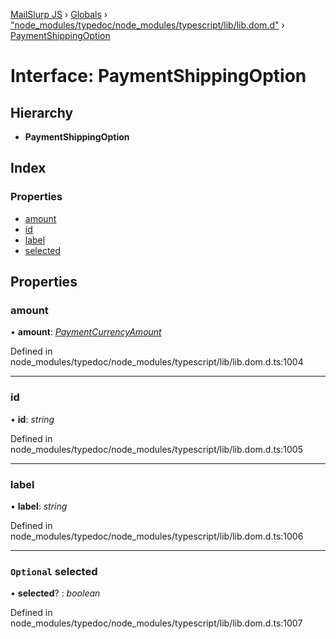 [MailSlurp JS](../README.md) › [Globals](../globals.md) › ["node_modules/typedoc/node_modules/typescript/lib/lib.dom.d"](../modules/_node_modules_typedoc_node_modules_typescript_lib_lib_dom_d_.md) › [PaymentShippingOption](_node_modules_typedoc_node_modules_typescript_lib_lib_dom_d_.paymentshippingoption.md)

# Interface: PaymentShippingOption

## Hierarchy

* **PaymentShippingOption**

## Index

### Properties

* [amount](_node_modules_typedoc_node_modules_typescript_lib_lib_dom_d_.paymentshippingoption.md#amount)
* [id](_node_modules_typedoc_node_modules_typescript_lib_lib_dom_d_.paymentshippingoption.md#id)
* [label](_node_modules_typedoc_node_modules_typescript_lib_lib_dom_d_.paymentshippingoption.md#label)
* [selected](_node_modules_typedoc_node_modules_typescript_lib_lib_dom_d_.paymentshippingoption.md#optional-selected)

## Properties

###  amount

• **amount**: *[PaymentCurrencyAmount](_node_modules_typedoc_node_modules_typescript_lib_lib_dom_d_.paymentcurrencyamount.md)*

Defined in node_modules/typedoc/node_modules/typescript/lib/lib.dom.d.ts:1004

___

###  id

• **id**: *string*

Defined in node_modules/typedoc/node_modules/typescript/lib/lib.dom.d.ts:1005

___

###  label

• **label**: *string*

Defined in node_modules/typedoc/node_modules/typescript/lib/lib.dom.d.ts:1006

___

### `Optional` selected

• **selected**? : *boolean*

Defined in node_modules/typedoc/node_modules/typescript/lib/lib.dom.d.ts:1007
